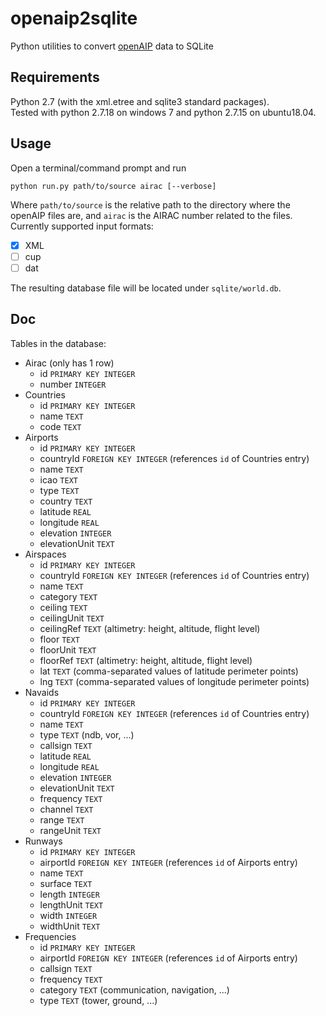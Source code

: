 # openaip2sqlite
Python utilities to convert [openAIP](http://www.openaip.net/) data to SQLite

## Requirements
Python 2.7 (with the xml.etree and sqlite3 standard packages).  
Tested with python 2.7.18 on windows 7 and python 2.7.15 on ubuntu18.04.  

## Usage
Open a terminal/command prompt and run
```
python run.py path/to/source airac [--verbose]
```
Where `path/to/source` is the relative path to the directory where the openAIP files are, and `airac` is the AIRAC number related to the files. Currently supported input formats:
- [x] XML
- [ ] cup
- [ ] dat
 
The resulting database file will be located under `sqlite/world.db`.

## Doc
Tables in the database: 
- Airac (only has 1 row)
  - id `PRIMARY KEY INTEGER`
  - number `INTEGER`
- Countries
  - id `PRIMARY KEY INTEGER`
  - name `TEXT`
  - code `TEXT`
- Airports
  - id `PRIMARY KEY INTEGER`
  - countryId `FOREIGN KEY INTEGER` (references `id` of Countries entry)
  - name `TEXT`
  - icao `TEXT`
  - type `TEXT`
  - country `TEXT`
  - latitude `REAL`
  - longitude `REAL`
  - elevation `INTEGER`
  - elevationUnit `TEXT`
- Airspaces
  - id `PRIMARY KEY INTEGER`
  - countryId `FOREIGN KEY INTEGER` (references `id` of Countries entry)
  - name `TEXT`
  - category `TEXT`
  - ceiling `TEXT`
  - ceilingUnit `TEXT`
  - ceilingRef `TEXT` (altimetry: height, altitude, flight level)
  - floor `TEXT`
  - floorUnit `TEXT`
  - floorRef `TEXT` (altimetry: height, altitude, flight level)
  - lat `TEXT` (comma-separated values of latitude perimeter points)
  - lng `TEXT` (comma-separated values of longitude perimeter points)
- Navaids
  - id `PRIMARY KEY INTEGER`
  - countryId `FOREIGN KEY INTEGER` (references `id` of Countries entry)
  - name `TEXT`
  - type `TEXT` (ndb, vor, ...)
  - callsign `TEXT`
  - latitude `REAL`
  - longitude `REAL`
  - elevation `INTEGER`
  - elevationUnit `TEXT`
  - frequency `TEXT`
  - channel `TEXT`
  - range `TEXT`
  - rangeUnit `TEXT`
- Runways
  - id `PRIMARY KEY INTEGER`
  - airportId `FOREIGN KEY INTEGER` (references `id` of Airports entry)
  - name `TEXT`
  - surface `TEXT`
  - length `INTEGER`
  - lengthUnit `TEXT`
  - width `INTEGER`
  - widthUnit `TEXT`
- Frequencies
  - id `PRIMARY KEY INTEGER`
  - airportId `FOREIGN KEY INTEGER` (references `id` of Airports entry)
  - callsign `TEXT`
  - frequency `TEXT`
  - category `TEXT` (communication, navigation, ...)
  - type `TEXT` (tower, ground, ...)
